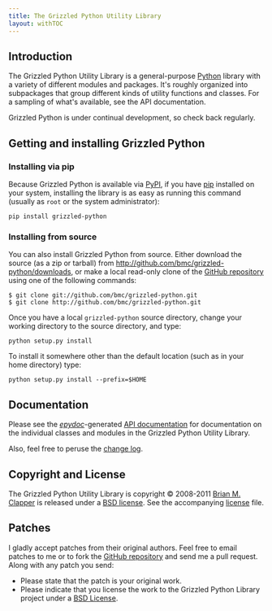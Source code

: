 ```yaml
---
title: The Grizzled Python Utility Library
layout: withTOC
---
```


## Introduction

The Grizzled Python Utility Library is a general-purpose [Python][] library
with a variety of different modules and packages. It's roughly organized
into subpackages that group different kinds of utility functions and
classes. For a sampling of what's available, see the API documentation.

Grizzled Python is under continual development, so check back regularly.

## Getting and installing Grizzled Python

### Installing via pip

Because Grizzled Python is available via [PyPI][], if you have
[pip][] installed on your system, installing the library is as easy
as running this command (usually as `root` or the system administrator):

    pip install grizzled-python

### Installing from source

You can also install Grizzled Python from source. Either download the
source (as a zip or tarball) from
<http://github.com/bmc/grizzled-python/downloads>, or make a local
read-only clone of the [GitHub repository][] using one of the following
commands:

    $ git clone git://github.com/bmc/grizzled-python.git
    $ git clone http://github.com/bmc/grizzled-python.git

Once you have a local `grizzled-python` source directory, change your
working directory to the source directory, and type:

    python setup.py install

To install it somewhere other than the default location (such as in your
home directory) type:

    python setup.py install --prefix=$HOME

## Documentation

Please see the [*epydoc*][]-generated [API documentation][] for
documentation on the individual classes and modules in the Grizzled Python
Utility Library.

Also, feel free to peruse the [change log](CHANGELOG.html).

## Copyright and License

The Grizzled Python Utility Library is copyright &copy; 2008-2011
[Brian M. Clapper][] is released under a [BSD license][license]. See the
accompanying [license][] file.

## Patches

I gladly accept patches from their original authors. Feel free to email
patches to me or to fork the [GitHub repository][] and send me a pull
request. Along with any patch you send:

* Please state that the patch is your original work.
* Please indicate that you license the work to the Grizzled Python Library
  project under a [BSD License][license].

[license]: license.html
[*epydoc*]: http://epydoc.sourceforge.net/
[Python]: http://www.python.org/
[API Documentation]: epydoc/
[Brian M. Clapper]: mailto:bmc@clapper.org
[pip]: http://pip-installer.org/
[PyPI]: http://pypi.python.org/pypi
[GitHub repository]: http://github.com/bmc/grizzled-python
